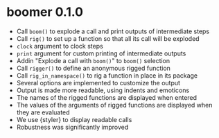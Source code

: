 # boomer 0.1.0

* Call `boom()` to explode a call and print outputs of intermediate steps
* Call `rig()` to set up a function so that all its call will be exploded
* `clock` argument to clock steps
* `print` argument for custom printing of intermediate outputs
* Addin "Explode a call with `boom()`" to `boom()` selection
* Call `rigger()` to define an anonymous rigged function
* Call `rig_in_namespace()` to rig a function in place in its package
* Several options are implemented to customize the output
* Output is made more readable, using indents and emoticons
* The names of the rigged functions are displayed when entered
* The values of the arguments of rigged functions are displayed when they are
evaluated
* We use {styler} to display readable calls
* Robustness was significantly improved 
